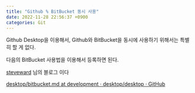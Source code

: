 ```yaml
---
title: "Github % BitBucket 동시 사용"
date: 2022-11-28 22:56:37 +0900
categories: Git 
---
```

Github Desktop을 이용해서, Github와 BitBucket을 동시에 사용하기 위해서는 특별히 할 게 없다.

다음의 BitBucket 사용법을 이용해서 등록하면 된다.

[steveward](https://github.com/steveward) 님의 블로그 이다

[desktop/bitbucket.md at development · desktop/desktop · GitHub](https://github.com/desktop/desktop/blob/development/docs/integrations/bitbucket.md)


